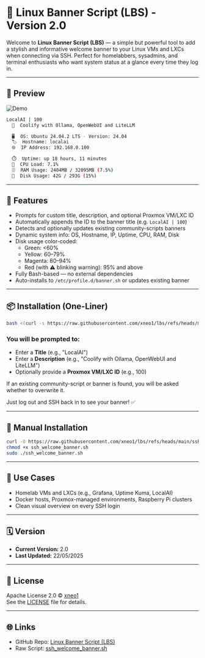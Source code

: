 # 🐧 Linux Banner Script (LBS) - Version 2.0

Welcome to **Linux Banner Script (LBS)** — a simple but powerful tool to add a stylish and informative welcome banner to your Linux VMs and LXCs when connecting via SSH. Perfect for homelabbers, sysadmins, and terminal enthusiasts who want system status at a glance every time they log in.

---

## 📸 Preview

![Demo](demo/demo.gif)

```bash
LocalAI | 100
  📘  Coolify with Ollama, OpenWebUI and LiteLLM

  🖥️  OS: Ubuntu 24.04.2 LTS - Version: 24.04
  🏷️  Hostname: localai
  🌐  IP Address: 192.168.0.100

  ⏱️  Uptime: up 18 hours, 11 minutes
  🧠  CPU Load: 7.1%
  🗄️  RAM Usage: 2404MB / 32095MB (7.5%)
  💾  Disk Usage: 42G / 293G (15%)
```

---

## 🚀 Features

- Prompts for custom title, description, and optional Proxmox VM/LXC ID
- Automatically appends the ID to the banner title (e.g. `LocalAI | 100`)
- Detects and optionally updates existing community-scripts banners
- Dynamic system info: OS, Hostname, IP, Uptime, CPU, RAM, Disk
- Disk usage color-coded:
  - Green: <60%
  - Yellow: 60–79%
  - Magenta: 80–94%
  - Red (with ⚠ blinking warning): 95% and above
- Fully Bash-based — no external dependencies
- Auto-installs to `/etc/profile.d/banner.sh` or updates existing banner

---

## 📦 Installation (One-Liner)

```bash
bash <(curl -s https://raw.githubusercontent.com/xneo1/lbs/refs/heads/main/ssh_welcome_banner.sh)
```

### You will be prompted to:
- Enter a **Title** (e.g., "LocalAI")
- Enter a **Description** (e.g., "Coolify with Ollama, OpenWebUI and LiteLLM")
- Optionally provide a **Proxmox VM/LXC ID** (e.g., 100)

If an existing community-script or banner is found, you will be asked whether to overwrite it.

Just log out and SSH back in to see your banner! ✅

---

## 🔧 Manual Installation

```bash
curl -O https://raw.githubusercontent.com/xneo1/lbs/refs/heads/main/ssh_welcome_banner.sh
chmod +x ssh_welcome_banner.sh
sudo ./ssh_welcome_banner.sh
```

---

## 🤖 Use Cases

- Homelab VMs and LXCs (e.g., Grafana, Uptime Kuma, LocalAI)
- Docker hosts, Proxmox-managed environments, Raspberry Pi clusters
- Clean visual overview on every SSH login

---

## 🗓 Version

- **Current Version:** 2.0
- **Last Updated:** 22/05/2025

---

## 📜 License

Apache License 2.0 © [xneo1](https://github.com/xneo1)  
See the [LICENSE](LICENSE) file for details.

---

## 🌐 Links

- GitHub Repo: [Linux Banner Script (LBS)](https://github.com/xneo1/lbs)
- Raw Script: [ssh_welcome_banner.sh](https://raw.githubusercontent.com/xneo1/lbs/refs/heads/main/ssh_welcome_banner.sh)
